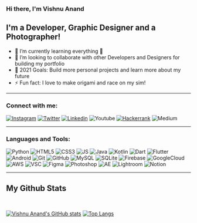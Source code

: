 ### Hi there, I'm Vishnu Anand 
## I'm a Developer, Graphic Designer and a Photographer!

- 🌱 I’m currently learning everything 🤣
- 👯 I’m looking to collaborate with other Developers and Designers for building my portfolio
- 🥅 2021 Goals: Build more personal projects and learn more about my future
- ⚡ Fun fact: I love to make origami and race on my sim!

---
### Connect with me:

[![Instagram](https://img.shields.io/badge/Instagram-E4405F?style=for-the-badge&logo=instagram&logoColor=white)](https://instagram.com/yesviznu)
[![Twitter](https://img.shields.io/badge/Twitter-1DA1F2?style=for-the-badge&logo=twitter&logoColor=white)](https://twitter.com/vishnuanand2000)
[![Linkedin](https://img.shields.io/badge/LinkedIn-0077B5?style=for-the-badge&logo=linkedin&logoColor=white)](https://www.linkedin.com/in/vishnu-anand-7925021a0/)
![Youtube](https://img.shields.io/badge/YouTube-FF0000?style=for-the-badge&logo=youtube&logoColor=white)
[![Hackerrank](https://img.shields.io/badge/-Hackerrank-2EC866?style=for-the-badge&logo=HackerRank&logoColor=white)](https://www.hackerrank.com/vishnuanand2000)
![Medium](https://img.shields.io/badge/Medium-12100E?style=for-the-badge&logo=medium&logoColor=white)


---
### Languages and Tools:

![Python](https://img.shields.io/badge/Python-3776AB?style=for-the-badge&logo=python&logoColor=white)
![HTML5](https://img.shields.io/badge/HTML5-E34F26?style=for-the-badge&logo=html5&logoColor=white)
![CSS3](https://img.shields.io/badge/CSS3-1572B6?style=for-the-badge&logo=css3&logoColor=white)
![JS](https://img.shields.io/badge/JavaScript-323330?style=for-the-badge&logo=javascript&logoColor=F7DF1E)
![Java](https://img.shields.io/badge/Java-ED8B00?style=for-the-badge&logo=java&logoColor=white)
![Kotlin](https://img.shields.io/badge/Kotlin-0095D5?&style=for-the-badge&logo=kotlin&logoColor=white)
![Dart](https://img.shields.io/badge/Dart-0175C2?style=for-the-badge&logo=dart&logoColor=white)
![Flutter](https://img.shields.io/badge/Flutter-02569B?style=for-the-badge&logo=flutter&logoColor=white)
![Android](	https://img.shields.io/badge/Android-3DDC84?style=for-the-badge&logo=android&logoColor=white)
![Git](https://img.shields.io/badge/Git-F05032?style=for-the-badge&logo=git&logoColor=white)
![GitHub](https://img.shields.io/badge/GitHub-E3404F?style=for-the-badge&logo=github&logoColor=white)
![MySQL](https://img.shields.io/badge/MySQL-00000F?style=for-the-badge&logo=mysql&logoColor=white)
![SQLite](https://img.shields.io/badge/SQLite-07405E?style=for-the-badge&logo=sqlite&logoColor=white)
![Firebase](https://img.shields.io/badge/firebase-ffca28?style=for-the-badge&logo=firebase&logoColor=black)
![GoogleCloud](https://img.shields.io/badge/Google_Cloud-4285F4?style=for-the-badge&logo=google-cloud&logoColor=white)
![AWS](https://img.shields.io/badge/Amazon_AWS-232F3E?style=for-the-badge&logo=amazon-aws&logoColor=white)
![VSC](https://img.shields.io/badge/Visual_Studio_Code-0078D4?style=for-the-badge&logo=visual%20studio%20code&logoColor=white)
![Figma](https://img.shields.io/badge/Figma-F24E1E?style=for-the-badge&logo=figma&logoColor=white)
![Photoshop](https://img.shields.io/badge/Adobe%20Photoshop-31A8FF?style=for-the-badge&logo=Adobe%20Photoshop&logoColor=black)
![AE](https://img.shields.io/badge/Adobe-After%20Effects-CF96FD?style=for-the-badge&logo=Adobe-After-Effects&labelColor=393665&logoWidth=15)
![Lightroom](https://img.shields.io/badge/Adobe%20Lightroom-31A8FF?style=for-the-badge&logo=Adobe%20Lightroom&logoColor=white)
![Notion](https://img.shields.io/badge/Notion-000000?style=for-the-badge&logo=notion&logoColor=white)

---
## My Github Stats
<br />

[![Vishnu Anand's GitHub stats](https://github-readme-stats.vercel.app/api?username=Vishnuanand77&show_icons=true&hide=prs&theme=vue-dark)](https://github.com/Vishnuanand77) [![Top Langs](https://github-readme-stats.vercel.app/api/top-langs/?username=Vishnuanand77&langs_count=8&layout=compact&theme=vue-dark&hide=css)](https://github.com/Vishnuanand77?tab=repositories)


[twitter]: https://twitter.com/vishnuanand2000
[instagram]: https://instagram.com/yesviznu
[linkedin]: https://www.linkedin.com/in/vishnu-anand-7925021a0/
[github]: https://github.com/vishnuanand2000
